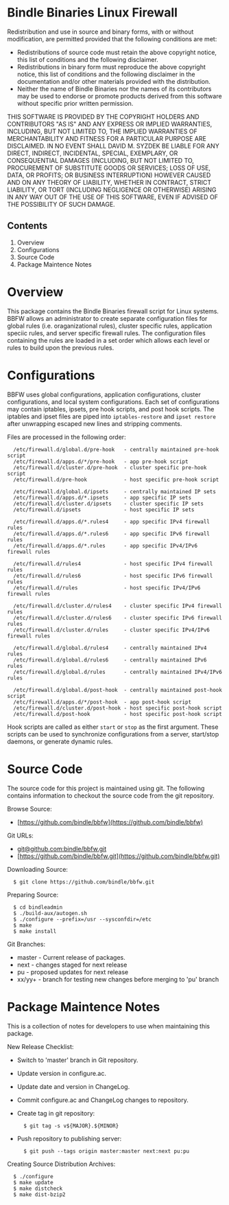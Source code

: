 
Bindle Binaries Linux Firewall
===========================


Redistribution and use in source and binary forms, with or without
modification, are permitted provided that the following conditions are
met:

   * Redistributions of source code must retain the above copyright
     notice, this list of conditions and the following disclaimer.
   * Redistributions in binary form must reproduce the above copyright
     notice, this list of conditions and the following disclaimer in the
     documentation and/or other materials provided with the distribution.
   * Neither the name of Bindle Binaries nor the
     names of its contributors may be used to endorse or promote products
     derived from this software without specific prior written permission.

THIS SOFTWARE IS PROVIDED BY THE COPYRIGHT HOLDERS AND CONTRIBUTORS "AS
IS" AND ANY EXPRESS OR IMPLIED WARRANTIES, INCLUDING, BUT NOT LIMITED TO,
THE IMPLIED WARRANTIES OF MERCHANTABILITY AND FITNESS FOR A PARTICULAR
PURPOSE ARE DISCLAIMED. IN NO EVENT SHALL DAVID M. SYZDEK BE LIABLE FOR
ANY DIRECT, INDIRECT, INCIDENTAL, SPECIAL, EXEMPLARY, OR CONSEQUENTIAL
DAMAGES (INCLUDING, BUT NOT LIMITED TO, PROCUREMENT OF SUBSTITUTE GOODS OR
SERVICES; LOSS OF USE, DATA, OR PROFITS; OR BUSINESS INTERRUPTION) HOWEVER
CAUSED AND ON ANY THEORY OF LIABILITY, WHETHER IN CONTRACT, STRICT
LIABILITY, OR TORT (INCLUDING NEGLIGENCE OR OTHERWISE) ARISING IN ANY WAY
OUT OF THE USE OF THIS SOFTWARE, EVEN IF ADVISED OF THE POSSIBILITY OF
SUCH DAMAGE.


Contents
--------

   1. Overview
   2. Configurations
   3. Source Code
   4. Package Maintence Notes


Overview
========

This package contains the Bindle Binaries firewall script for Linux
systems. BBFW allows an administrator to create separate configuration
files for  global rules (i.e. oraganizational rules), cluster specific
rules, application speciic rules, and server specific firewall rules.
The configuration files containing the rules are loaded in a set order
which allows each level or rules to build upon the previous rules.


Configurations
==============

BBFW uses global configurations, application configurations, cluster
configurations, and local system configurations.  Each set of
configurations may contain iptables, ipsets, pre hook scripts, and post
hook scripts.  The iptables and ipset files are piped into `iptables-restore`
and `ipset restore` after unwrapping escaped new lines and stripping comments.

Files are processed in the following order:

      /etc/firewall.d/global.d/pre-hook   - centrally maintained pre-hook script
      /etc/firewall.d/apps.d/*/pre-hook   - app pre-hook script
      /etc/firewall.d/cluster.d/pre-hook  - cluster specific pre-hook script
      /etc/firewall.d/pre-hook            - host specific pre-hook script
      
      /etc/firewall.d/global.d/ipsets     - centrally maintained IP sets
      /etc/firewall.d/apps.d/*.ipsets     - app specific IP sets
      /etc/firewall.d/cluster.d/ipsets    - cluster specific IP sets
      /etc/firewall.d/ipsets              - host specific IP sets
      
      /etc/firewall.d/apps.d/*.rules4     - app specific IPv4 firewall rules
      /etc/firewall.d/apps.d/*.rules6     - app specific IPv6 firewall rules
      /etc/firewall.d/apps.d/*.rules      - app specific IPv4/IPv6 firewall rules
      
      /etc/firewall.d/rules4              - host specific IPv4 firewall rules
      /etc/firewall.d/rules6              - host specific IPv6 firewall rules
      /etc/firewall.d/rules               - host specific IPv4/IPv6 firewall rules
      
      /etc/firewall.d/cluster.d/rules4    - cluster specific IPv4 firewall rules
      /etc/firewall.d/cluster.d/rules6    - cluster specific IPv6 firewall rules
      /etc/firewall.d/cluster.d/rules     - cluster specific IPv4/IPv6 firewall rules
      
      /etc/firewall.d/global.d/rules4     - centrally maintained IPv4 rules
      /etc/firewall.d/global.d/rules6     - centrally maintained IPv6 rules
      /etc/firewall.d/global.d/rules      - centrally maintained IPv4/IPv6 rules
      
      /etc/firewall.d/global.d/post-hook  - centrally maintained post-hook script
      /etc/firewall.d/apps.d/*/post-hook  - app post-hook script
      /etc/firewall.d/cluster.d/post-hook - host specific post-hook script
      /etc/firewall.d/post-hook           - host specific post-hook script

Hook scripts are called as either `start` or `stop` as the first argument.
These scripts can be used to synchronize configurations from a server,
start/stop daemons, or generate dynamic rules.


Source Code
===========

The source code for this project is maintained using git.  The following
contains information to checkout the source code from the git repository.

Browse Source:

   * [https://github.com/bindle/bbfw](https://github.com/bindle/bbfw)

Git URLs:

   * [git@github.com:bindle/bbfw.git](git@github.com:bindle/bbfw.git)
   * [https://github.com/bindle/bbfw.git](https://github.com/bindle/bbfw.git)

Downloading Source:

      $ git clone https://github.com/bindle/bbfw.git

Preparing Source:

      $ cd bindleadmin
      $ ./build-aux/autogen.sh
      $ ./configure --prefix=/usr --sysconfdir=/etc
      $ make
      $ make install

Git Branches:

   - master - Current release of packages.
   - next   - changes staged for next release
   - pu     - proposed updates for next release
   - xx/yy+ - branch for testing new changes before merging to 'pu' branch


Package Maintence Notes
=======================

This is a collection of notes for developers to use when maintaining this package.

New Release Checklist:

   - Switch to 'master' branch in Git repository.
   - Update version in configure.ac.
   - Update date and version in ChangeLog.
   - Commit configure.ac and ChangeLog changes to repository.
   - Create tag in git repository:

           $ git tag -s v${MAJOR}.${MINOR}

   - Push repository to publishing server:

           $ git push --tags origin master:master next:next pu:pu

Creating Source Distribution Archives:

      $ ./configure
      $ make update
      $ make distcheck
      $ make dist-bzip2


